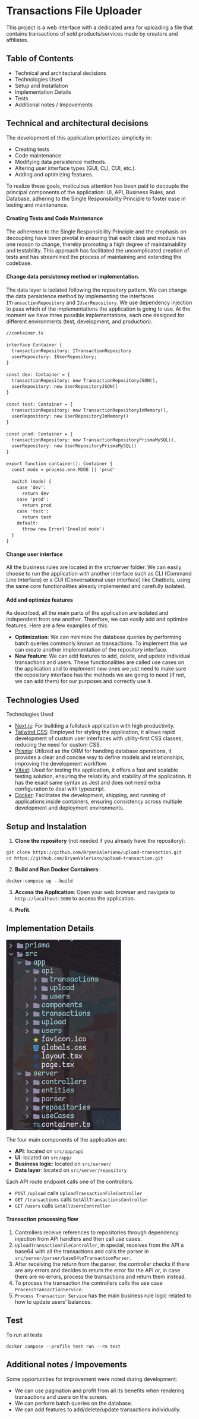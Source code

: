 # Transactions File Uploader

This project is a web interface with a dedicated area for uploading a file that contains transactions of sold products/services made by creators and affiliates.

## Table of Contents
* Technical and architectural decisions
* Technologies Used
* Setup and Installation
* Implementation Details
* Tests
* Additional notes / Impovements

## Technical and architectural decisions
The development of this application prioritizes simplicity in:

- Creating tests
- Code maintenance
- Modifying data persistence methods.
- Altering user interface types (GUI, CLI, CUI, etc.).
- Adding and optimizing features.

To realize these goals, meticulous attention has been paid to decouple the principal components of the application: UI, API, Business Rules, and Database, adhering to the Single Responsibility Principle to foster ease in testing and maintenance.

#### Creating Tests and Code Maintenance
The adherence to the Single Responsibility Principle and the emphasis on decoupling have been pivotal in ensuring that each class and module has one reason to change, thereby promoting a high degree of maintainability and testability. This approach has facilitated the uncomplicated creation of tests and has streamlined the process of maintaining and extending the codebase.


#### Change data persistency method or implementation.
The data layer is isolated following the repository pattern. We can change the data persistence method by implementing the interfaces `ITransactionRepository` and `IUserRepository`. We use dependency injection to pass which of the implementations the application is going to use. At the moment we have three possible implementations, each one designed for different environments (test, development, and production).

```
//container.ts

interface Container {
  transactionRepository: ITransactionRepository
  userRepository: IUserRepository;
}

const dev: Container = {
  transactionRepository: new TransactionRepositoryJSON(),
  userRepository: new UserRepositoryJSON()
}

const test: Container = {
  transactionRepository: new TransactionRepositoryInMemory(),
  userRepository: new UserRepositoryInMemory()
}

const prod: Container = {
  transactionRepository: new TransactionRepositoryPrismaMySQL(),
  userRepository: new UserRepositoryPrismaMySQL()
}

export function container(): Container {
  const mode = process.env.MODE || 'prod'

  switch (mode) {
    case 'dev':
      return dev
    case 'prod':
      return prod
    case 'test':
      return test
    default:
      throw new Error('Invalid mode')
  }
}
```

#### Change user interface
All the business rules are located in the src/server folder. 
We can easily choose to run the application with another interface such as CLI (Command Line Interface) or a CUI (Conversational user interface) like Chatbots, using the same core functionalities already implemented and carefully isolated.

#### Add and optimize features
As described, all the main parts of the application are isolated and independent from one another. Therefore, we can easily add and optimize features. Here are a few examples of this:
- **Optimization**: We can minimize the database queries by performing batch queries commonly known as transactions. To implement this we can create another implementation of the repository interface.
- **New feature**: We can add features to add, delete, and update individual transactions and users. These functionalities are called use cases on the application and to implement new ones we just need to make sure the repository interface has the methods we are going to need (if not, we can add them) for our purposes and correctly use it.

## Technologies Used
Technologies Used

* [Next.js](https://nextjs.org/): For building a fullstack application with high productivity.
* [Tailwind CSS](https://tailwindcss.com): Employed for styling the application, it allows rapid development of custom user interfaces with utility-first CSS classes, reducing the need for custom CSS. 
* [Prisma](https://www.prisma.io/): Utilized as the ORM for handling database operations, it provides a clear and concise way to define models and relationships, improving the development workflow.
* [Vitest](https://vitest.dev/): Used for testing the application, it offers a fast and scalable testing solution, ensuring the reliability and stability of the application. It has the exact same syntax as Jest and does not need extra configuration to deal with typescript.
* [Docker](https://www.docker.com/): Facilitates the development, shipping, and running of applications inside containers, ensuring consistency across multiple development and deployment environments.

## Setup and Instalation
1. **Clone the repository** (not needed if you already have the repository):

```
git clone https://github.com/BryanValeriano/upload-transaction.git
cd https://github.com/BryanValeriano/upload-transaction.git
```
2. **Build and Run Docker Containers**:

```
docker-compose up --build
```

3. **Access the Application**:
Open your web browser and navigate to ```http://localhost:3000``` to access the application.

4. **Profit**.


## Implementation Details
![folder structure](public/folder_structure.png)

The four main components of the application are:
- **API**: located on `src/app/api`
- **UI**: located on `src/app/`
- **Business logic**: located on `src/server/`
- **Data layer**: located on `src/server/repository`

Each API route endpoint calls one of the controllers.
- `POST` `/upload` calls `UploadTransactionFileController`
- `GET` `/transactions` calls `GetAllTransactionsController`
- `GET` `/users` calls `GetAllUsersController`

#### Transaction processing flow
1. Controllers receive references to repositories through dependency injection from API handlers and then call use cases.
2. `UploadTransactionFileController`, in special, receives from the API a base64 with all the transactions and calls the parser in `src/server/parser/base64toTransactionParser`.
3. After receiving the return from the parser, the controller checks if there are any errors and decides to return the error for the API or, in case there are no errors, process the transactions and return them instead.
4. To process the transaction the controllers calls the use case `ProcessTransactionService`.
5. `Process Transaction Service` has the main business rule logic related to how to update users' balances.

## Test
To run all tests
```
docker compose --profile test run --rm test
```

## Additional notes / Impovements
Some opportunities for improvement were noted during development:
- We can use pagination and profit from all its benefits when rendering transactions and users on the screen.
- We can perform batch queries on the database.
- We can add features to add/delete/update transactions individually.

